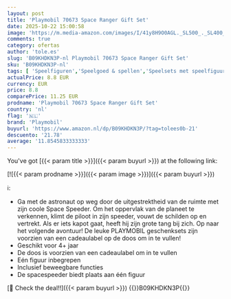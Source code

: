 ```yaml
---
layout: post
title: 'Playmobil 70673 Space Ranger Gift Set'
date: 2025-10-22 15:00:58
image: 'https://m.media-amazon.com/images/I/41y8H9O0AGL._SL500_._SL400_.jpg'
comments: true
category: ofertas
author: 'tole.es'
slug: 'B09KHDKN3P-nl Playmobil 70673 Space Ranger Gift Set'
sku: 'B09KHDKN3P-nl'
tags: [ 'Speelfiguren','Speelgoed & spellen','Speelsets met speelfiguurtjes','playmobil','🇳🇱', ]
actualPrice: 8.8 EUR
currency: EUR
price: 8.8
comparePrice: 11.25 EUR
prodname: 'Playmobil 70673 Space Ranger Gift Set'
country: 'nl'
flag: '🇳🇱'
brand: 'Playmobil'
buyurl: 'https://www.amazon.nl/dp/B09KHDKN3P/?tag=tolees0b-21'
descuento: '21.78'
average: '11.8545833333333'
---
```


You've got [{{< param title >}}]({{< param buyurl >}}) at the following link:

[![{{< param prodname >}}]({{< param image >}})]({{< param buyurl >}})

ℹ️:

- Ga met de astronaut op weg door de uitgestrektheid van de ruimte met zijn coole Space Speeder. Om het oppervlak van de planeet te verkennen, klimt de piloot in zijn speeder, vouwt de schilden op en vertrekt. Als er iets kapot gaat, heeft hij zijn grote tang bij zich. Op naar het volgende avontuur! De leuke PLAYMOBIL geschenksets zijn voorzien van een cadeaulabel op de doos om in te vullen!
- Geschikt voor 4+ jaar
- De doos is voorzien van een cadeaulabel om in te vullen
- Eén figuur inbegrepen
- Inclusief beweegbare functies
- De spacespeeder biedt plaats aan één figuur

[🛒 Check the deal!!]({{< param buyurl >}})
{{<world>}}B09KHDKN3P{{</world>}}
